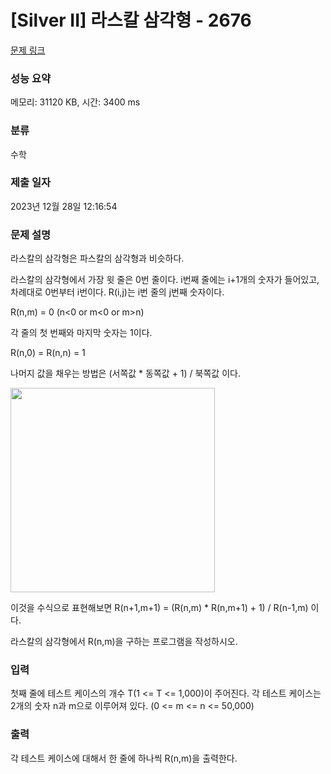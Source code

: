 # [Silver II] 라스칼 삼각형 - 2676 

[문제 링크](https://www.acmicpc.net/problem/2676) 

### 성능 요약

메모리: 31120 KB, 시간: 3400 ms

### 분류

수학

### 제출 일자

2023년 12월 28일 12:16:54

### 문제 설명

<p>라스칼의 삼각형은 파스칼의 삼각형과 비슷하다.</p>

<p>라스칼의 삼각형에서 가장 윗 줄은 0번 줄이다. i번째 줄에는 i+1개의 숫자가 들어있고, 차례대로 0번부터 i번이다. R(i,j)는 i번 줄의 j번째 숫자이다.</p>

<p>R(n,m) = 0 (n<0 or m<0 or m>n)</p>

<p>각 줄의 첫 번째와 마지막 숫자는 1이다.</p>

<p>R(n,0) = R(n,n) = 1</p>

<p>나머지 값을 채우는 방법은 (서쪽값 * 동쪽값 + 1) / 북쪽값 이다.</p>

<p><img alt="" src="https://www.acmicpc.net/upload/images/p1(1).png" style="height:327px; width:327px"></p>

<p>이것을 수식으로 표현해보면 R(n+1,m+1) = (R(n,m) * R(n,m+1) + 1) / R(n-1,m) 이다.</p>

<p>라스칼의 삼각형에서 R(n,m)을 구하는 프로그램을 작성하시오.</p>

### 입력 

 <p>첫째 줄에 테스트 케이스의 개수 T(1 <= T <= 1,000)이 주어진다. 각 테스트 케이스는 2개의 숫자 n과 m으로 이루어져 있다. (0 <= m <= n <= 50,000)</p>

### 출력 

 <p>각 테스트 케이스에 대해서 한 줄에 하나씩 R(n,m)을 출력한다.</p>

